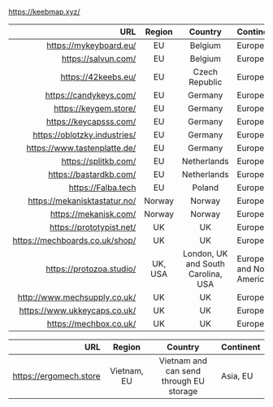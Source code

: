 https://keebmap.xyz/

| URL | Region | Country | Continent |
| ---: | :---: | :---: | :--- |
| https://mykeyboard.eu/ | EU | Belgium | Europe |
| https://salvun.com/ | EU | Belgium | Europe |
| https://42keebs.eu/ | EU | Czech Republic | Europe |
| https://candykeys.com/ | EU | Germany | Europe |
| https://keygem.store/ | EU | Germany | Europe |
| https://keycapsss.com/ | EU | Germany | Europe |
| https://oblotzky.industries/ | EU | Germany | Europe |
| https://www.tastenplatte.de/ | EU | Germany | Europe |
| https://splitkb.com/ | EU | Netherlands | Europe |
| https://bastardkb.com/ | EU | Netherlands | Europe |
| https://Falba.tech | EU | Poland | Europe |
| https://mekanisktastatur.no/ | Norway | Norway | Europe |
| https://mekanisk.com/ | Norway | Norway | Europe |
| https://prototypist.net/ | UK | UK | Europe |
| https://mechboards.co.uk/shop/ | UK | UK| Europe |
| https://protozoa.studio/ | UK, USA | London, UK and South Carolina, USA | Europe and North America |
| http://www.mechsupply.co.uk/ | UK | UK | Europe |
| https://www.ukkeycaps.co.uk/ | UK | UK | Europe |
| https://mechbox.co.uk/ | UK | UK | Europe |

| URL | Region | Country | Continent |
| ---: | :---: | :---: | :--- |
| https://ergomech.store | Vietnam, EU | Vietnam and can send through EU storage | Asia, EU |
